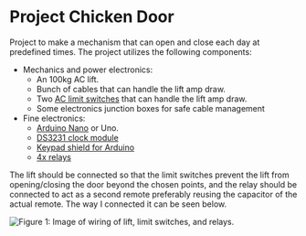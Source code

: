 # Project Chicken Door
Project to make a mechanism that can open and close each day at predefined times. The project utilizes the following components:
- Mechanics and power electronics:
     - An 100kg AC lift.
     - Bunch of cables that can handle the lift amp draw.
     - Two [AC limit switches](https://www.banggood.com/5pcs-AC-250V-5A-Adjustable-Rotary-Roller-Lever-Limit-Switch-p-1112331.html?rmmds=search&cur_warehouse=CN) that can handle the lift amp draw.
     - Some electronics junction boxes for safe cable management
- Fine electronics:
     - [Arduino Nano](https://www.banggood.com/RobotDyn-Nano-V3_0-CH340ATmega328P-16MHz-Assembled-Version-For-Arduino-p-1128921.html?rmmds=search&cur_warehouse=CN) or Uno.
     - [DS3231 clock module](https://www.banggood.com/DS3231-AT24C32-IIC-High-Precision-Real-Time-Clock-Module-For-Arduino-p-81066.html?rmmds=search&cur_warehouse=UK)
     - [Keypad shield for Arduino](https://www.banggood.com/Keypad-Shield-Blue-Backlight-For-Arduino-Robot-LCD-1602-Board-p-79326.html?rmmds=search&cur_warehouse=CN)
     - [4x relays](https://www.banggood.com/5V-4-Channel-Relay-Module-For-Arduino-PIC-ARM-DSP-AVR-MSP430-Blue-p-87987.html?rmmds=search&cur_warehouse=CN)

The lift should be connected so that the limit switches prevent the lift from opening/closing the door beyond the chosen points, and the relay should be connected to act as a second remote preferably reusing the capacitor of the actual remote. The way I connected it can be seen below.

![Figure 1: Image of wiring of lift, limit switches, and relays.]()
